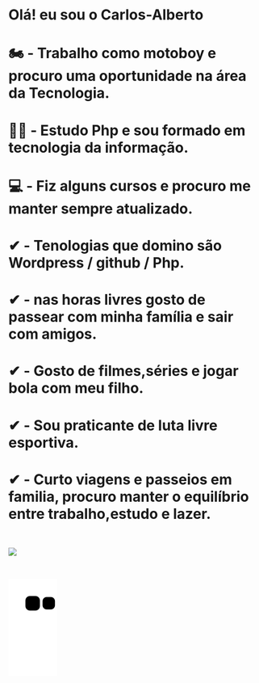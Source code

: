  #                    Olá! eu sou o Carlos-Alberto

 #  🏍 -  Trabalho como motoboy e procuro uma oportunidade na área da Tecnologia.
 # 👨‍💻 - Estudo Php e sou formado em tecnologia da informação. 
 # 💻 - Fiz alguns cursos e procuro me manter sempre atualizado.
 # ✔  - Tenologias que domino são Wordpress / github / Php. 
    
 # ✔  - nas horas livres gosto de passear com minha família e sair com amigos.
 # ✔  - Gosto de filmes,séries e jogar bola com meu filho.
 # ✔  - Sou praticante de luta livre esportiva. 
 # ✔  - Curto viagens e passeios em familia, procuro manter o equilíbrio entre trabalho,estudo e lazer.   
 # 
 # #
 # <a href="https://www.linkedin.com/in/carlos-alberto-junior-5a521621a/" target="_blank"><img src="https://img.shields.io/badge/-LinkedIn-%230077B5?style=for-the-         #  badge&logo=linkedin&logoColor=white" target="_blank"></a> 
 #
 # ![Snake animation](https://github.com/DevBatista1/DevBatista1/blob/output/github-contribution-grid-snake.svg)
 # </div>
